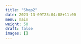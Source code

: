 ```yaml
---
title: "Shop2"
date: 2023-13-09T23:04:08+11:00
menu: main
weight: 50
draft: false
images: []
---
```

